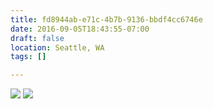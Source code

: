 ```yaml
---
title: fd8944ab-e71c-4b7b-9136-bbdf4cc6746e
date: 2016-09-05T18:43:55-07:00
draft: false
location: Seattle, WA
tags: []

---
```




![](https://d17enza3bfujl8.cloudfront.net/20160815_01_08.jpg)
![](https://d17enza3bfujl8.cloudfront.net/20160815_01_17.jpg)


